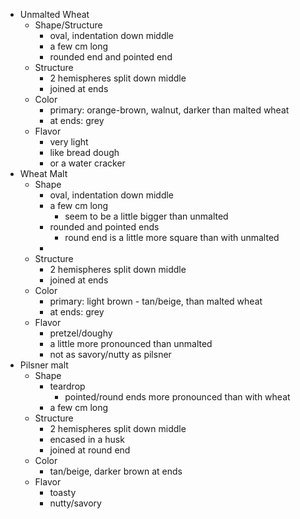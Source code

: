 * Unmalted Wheat
	* Shape/Structure
		* oval, indentation down middle
		* a few cm long
		* rounded end and pointed end
	* Structure
		* 2 hemispheres split down middle
		* joined at ends
	* Color
		* primary: orange-brown, walnut, darker than malted wheat
		* at ends: grey
	* Flavor
		* very light
		* like bread dough
		* or a water cracker
* Wheat Malt
	* Shape
		* oval, indentation down middle
		* a few cm long
			* seem to be a little bigger than unmalted
		* rounded and pointed ends
			* round end is a little more square than with unmalted
		* 
	* Structure
		*  2 hemispheres split down middle
		* joined at ends
	* Color
		* primary: light brown - tan/beige, than malted wheat
		* at ends: grey
	* Flavor
		* pretzel/doughy
		* a little more pronounced than unmalted
		* not as savory/nutty as pilsner
* Pilsner malt
	* Shape
		* teardrop
			* pointed/round ends more pronounced than with wheat
		* a few cm long
	* Structure
		* 2 hemispheres split down middle
		* encased in a husk
		* joined at round end
	* Color
		* tan/beige, darker brown at ends
	* Flavor
		* toasty
		* nutty/savory